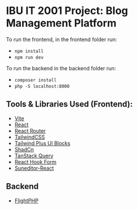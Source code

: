 # IBU IT 2001 Project: Blog Management Platform

To run the frontend, in the frontend folder run: 
- `npm install`
- `npm run dev`

To run the backend in the backend folder run:
- `composer install`
- `php -S localhost:8000`

## Tools & Libraries Used (Frontend):
- [Vite](https://vite.dev/)
- [React](https://react.dev/)
- [React Router](https://reactrouter.com/home)
- [TailwindCSS](https://tailwindcss.com/)
- [Tailwind Plus UI Blocks](https://tailwindcss.com/plus/ui-blocks/)
- [ShadCn](https://ui.shadcn.com/)
- [TanStack Query](https://tanstack.com/query/latest)
- [React Hook Form](https://react-hook-form.com/)
- [Suneditor-React](https://github.com/mkhstar/suneditor-react)

## Backend
- [FlightPHP](https://docs.flightphp.com/)